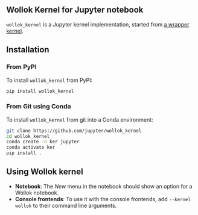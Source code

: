 ## Wollok Kernel for Jupyter notebook

`wollok_kernel` is a Jupyter kernel implementation, started from [a wrapper kernel](http://jupyter-client.readthedocs.io/en/latest/wrapperkernels.html).

## Installation

### From PyPI

To install `wollok_kernel` from PyPI:

```bash
pip install wollok_kernel
```
    
### From Git using Conda

To install `wollok_kernel` from git into a Conda environment:

```bash
git clone https://github.com/jupyter/wollok_kernel
cd wollok_kernel
conda create -n ker jupyter
conda activate ker
pip install .
```

## Using Wollok kernel

- **Notebook**: The *New* menu in the notebook should show an option for a Wollok notebook.
- **Console frontends**: To use it with the console frontends, add ``--kernel wollok`` to their command line arguments.
